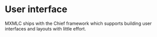 # User interface

MXMLC ships with the Chief framework which supports building user interfaces and layouts with little effort.